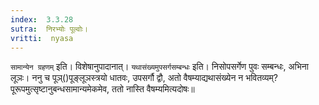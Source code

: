 ```yaml
---
index:  3.3.28
sutra:  निरभ्योः पूल्वोः।
vritti:  nyasa
---
```


`सामान्येन ग्रहणम्` इति। विशेषानुपादानात्। `यथासंख्यमुपसर्गसम्बन्धः` इति। निसोपसर्गेण पुवः सम्बन्धः, अभिना लूञः। ननु च पूञ्()पूङ्लूञस्त्रयो धातवः, उपसर्गौ द्वौ, अतो वैषम्याद्यथासंख्येन न भवितव्यम्? पूरूपमुत्सृष्टानुबन्धसामान्यमेकमेव, ततो नास्ति वैषम्यमित्यदोषः॥
